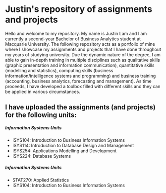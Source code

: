 # Justin's repository of assignments and projects 
Hello and welcome to my repository. My name is Justin Lam and I am currently a second-year Bachelor of Business Analytics student at Macquarie University. The following repository acts as a portfolio of mine where I showcase my assignments and projects that I have done throughout my years of studying university. Due the dynamic nature of the degree, I am able to gain in-depth training in multiple disciplines such as qualitative skills (graphic presentation and information communication), quantitative skills (modelling and statistics), computing skills (business information/intelligence systems and programming) and business training (accounting, business analytics, forecasting and management). As time proceeds, I have developed a toolbox filled with different skills and they can be applied in various circumstances.  

## I have uploaded the assignments (and projects) for the following units:
##### Information Systems Units 
- ISYS104: Introduction to Business Information Systems
- ISYS114: Introduction to Database Design and Management
- ISYS254: Applications Modelling and Development 
- ISYS224: Database Systems

##### Information Systems Units 
- STAT270: Applied Statistics
- ISYS104: Introduction to Business Information Systems

